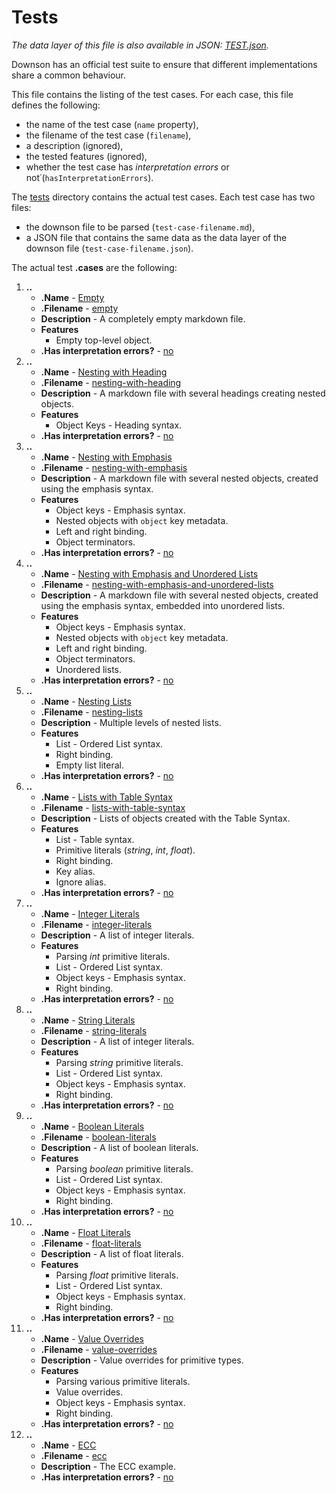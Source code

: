 # Tests [](alias "tests")

*The data layer of this file is also available in JSON: [TEST.json](TESTS.json).*

Downson has an official test suite to ensure that different implementations share a common behaviour.

This file contains the listing of the test cases. For each case, this file defines the following:

  * the name of the test case (`name` property),
  * the filename of the test case (`filename`),
  * a description (ignored),
  * the tested features (ignored),
  * whether the test case has *interpretation errors* or not˙(`hasInterpretationErrors`).

The [tests](tests) directory contains the actual test cases. Each test case has two files:

  * the downson file to be parsed (`test-case-filename.md`),
  * a JSON file that contains the same data as the data layer of the downson file (`test-case-filename.json`).

The actual test **.cases** [](right) are the following:

  1. **..** [](right:object)
      * **.Name** [](right "name") - [Empty](string)
      * **.Filename** [](right "filename") - [empty](string)
      * **Description** - A completely empty markdown file.
      * **Features**
        * Empty top-level object.
      * **.Has interpretation errors?** [](right "hasInterpretationErrors") - [no](boolean "false") []($)
  1. **..** [](right:object)
      * **.Name** [](right "name") - [Nesting with Heading](string)
      * **.Filename** [](right "filename") - [nesting-with-heading](string)
      * **Description** - A markdown file with several headings creating nested objects.
      * **Features**
        * Object Keys - Heading syntax.
      * **.Has interpretation errors?** [](right "hasInterpretationErrors") - [no](boolean "false") []($)
  1. **..** [](right:object)
      * **.Name** [](right "name") - [Nesting with Emphasis](string)
      * **.Filename** [](right "filename") - [nesting-with-emphasis](string)
      * **Description** - A markdown file with several nested objects, created using the emphasis syntax.
      * **Features**
        * Object keys - Emphasis syntax.
        * Nested objects with `object` key metadata.
        * Left and right binding.
        * Object terminators.
      * **.Has interpretation errors?** [](right "hasInterpretationErrors") - [no](boolean "false") []($)
  1. **..** [](right:object)
      * **.Name** [](right "name") - [Nesting with Emphasis and Unordered Lists](string)
      * **.Filename** [](right "filename") - [nesting-with-emphasis-and-unordered-lists](string)
      * **Description** - A markdown file with several nested objects, created using the emphasis syntax, embedded into unordered lists.
      * **Features**
        * Object keys - Emphasis syntax.
        * Nested objects with `object` key metadata.
        * Left and right binding.
        * Object terminators.
        * Unordered lists.
      * **.Has interpretation errors?** [](right "hasInterpretationErrors") - [no](boolean "false") []($)
  1. **..** [](right:object)
      * **.Name** [](right "name") - [Nesting Lists](string)
      * **.Filename** [](right "filename") - [nesting-lists](string)
      * **Description** - Multiple levels of nested lists.
      * **Features**
        * List - Ordered List syntax.
        * Right binding.
        * Empty list literal.
      * **.Has interpretation errors?** [](right "hasInterpretationErrors") - [no](boolean "false") []($)
  1. **..** [](right:object)
      * **.Name** [](right "name") - [Lists with Table Syntax](string)
      * **.Filename** [](right "filename") - [lists-with-table-syntax](string)
      * **Description** - Lists of objects created with the Table Syntax.
      * **Features**
        * List - Table syntax.
        * Primitive literals (*string*, *int*, *float*).
        * Right binding.
        * Key alias.
        * Ignore alias.
      * **.Has interpretation errors?** [](right "hasInterpretationErrors") - [no](boolean "false") []($)
  1. **..** [](right:object)
      * **.Name** [](right "name") - [Integer Literals](string)
      * **.Filename** [](right "filename") - [integer-literals](string)
      * **Description** - A list of integer literals.
      * **Features**
        * Parsing *int* primitive literals.
        * List - Ordered List syntax.
        * Object keys - Emphasis syntax.
        * Right binding.
      * **.Has interpretation errors?** [](right "hasInterpretationErrors") - [no](boolean "false") []($)
  1. **..** [](right:object)
      * **.Name** [](right "name") - [String Literals](string)
      * **.Filename** [](right "filename") - [string-literals](string)
      * **Description** - A list of integer literals.
      * **Features**
        * Parsing *string* primitive literals.
        * List - Ordered List syntax.
        * Object keys - Emphasis syntax.
        * Right binding.
      * **.Has interpretation errors?** [](right "hasInterpretationErrors") - [no](boolean "false") []($)
  1. **..** [](right:object)
      * **.Name** [](right "name") - [Boolean Literals](string)
      * **.Filename** [](right "filename") - [boolean-literals](string)
      * **Description** - A list of boolean literals.
      * **Features**
        * Parsing *boolean* primitive literals.
        * List - Ordered List syntax.
        * Object keys - Emphasis syntax.
        * Right binding.
      * **.Has interpretation errors?** [](right "hasInterpretationErrors") - [no](boolean "false") []($)
  1. **..** [](right:object)
      * **.Name** [](right "name") - [Float Literals](string)
      * **.Filename** [](right "filename") - [float-literals](string)
      * **Description** - A list of float literals.
      * **Features**
        * Parsing *float* primitive literals.
        * List - Ordered List syntax.
        * Object keys - Emphasis syntax.
        * Right binding.
      * **.Has interpretation errors?** [](right "hasInterpretationErrors") - [no](boolean "false") []($)
  1. **..** [](right:object)
      * **.Name** [](right "name") - [Value Overrides](string)
      * **.Filename** [](right "filename") - [value-overrides](string)
      * **Description** - Value overrides for primitive types.
      * **Features**
        * Parsing various primitive literals.
        * Value overrides.
        * Object keys - Emphasis syntax.
        * Right binding.
      * **.Has interpretation errors?** [](right "hasInterpretationErrors") - [no](boolean "false") []($)
  1. **..** [](right:object)
      * **.Name** [](right "name") - [ECC](string)
      * **.Filename** [](right "filename") - [ecc](string)
      * **Description** - The ECC example.
      * **.Has interpretation errors?** [](right "hasInterpretationErrors") - [no](boolean "false") []($)
